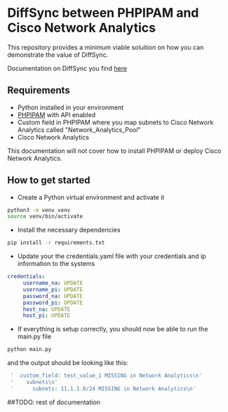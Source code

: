 # DiffSync between PHPIPAM and Cisco Network Analytics
This repository provides a minimum viable soluition on how you can demonstrate the value of DiffSync. 

Documentation on DiffSync you find [here](https://diffsync.readthedocs.io/en/latest/)

## Requirements
- Python installed in your environment
- [PHPIPAM](https://phpipam.net/) with API enabled
- Custom field in PHPIPAM where you map subnets to Cisco Network Analytics called "Network_Analytics_Pool"
- Cisco Network Analytics

This documentation will not cover how to install PHPIPAM or deploy Cisco Network Analytics. 

## How to get started
- Create a Python virtual environment and activate it
```bash
python3 -m venv venv
source venv/bin/activate
```
- Install the necessary dependencies
```bash
pip install -r requirements.txt
```
- Update your the credentials.yaml file with your credentials and ip information to the systems
```yaml
credentials:
     username_na: UPDATE
     username_pi: UPDATE
     password_na: UPDATE
     password_pi: UPDATE
     host_na: UPDATE
     host_pi: UPDATE
```
- If everything is setup correctly, you should now be able to run the main.py file
```bash
python main.py
```
and the output should be looking like this: 
```bash
 '  custom_field: test_value_1 MISSING in Network Analytics\n'
 '    subnets\n'
 '      subnets: 11.1.1.0/24 MISSING in Network Analytics\n'
```

##TODO: rest of documentation 
